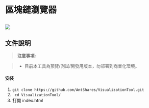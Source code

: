 區塊鏈瀏覽器
===================

![](https://raw.githubusercontent.com/kimisan/kimisan.github.io/master/ant/example2.png)
----------


文件說明
-------------


> **注意事項:**

> - 目前本工具為預覽/測試/開發用版本，勿部署到商業化環境。

#### <i class=" icon-folder-open-empty"></i> 安裝

 1. `git clone https://github.com/AntShares/VisualizationTool.git`
 2. ` cd VisualizationTool/`
 3.  打開 index.html
